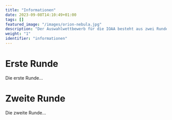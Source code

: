 ```yaml
---
title: "Informationen"
date: 2023-09-08T14:10:49+01:00
tags: []
featured_image: "/images/orion-nebula.jpg"
description: "Der Auswahlwettbewerb für die IOAA besteht aus zwei Runden"
weight: "1"
identifier: "informationen"
---
```

# Erste Runde
Die erste Runde...

# Zweite Runde
Die zweite Runde...
